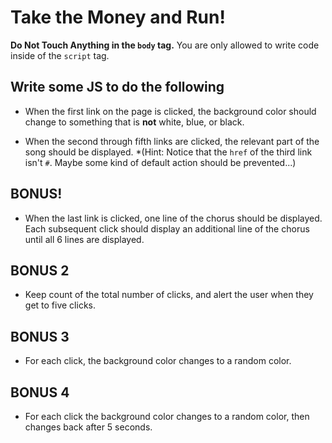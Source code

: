 # Take the Money and Run!

**Do Not Touch Anything in the `body` tag.** You are only allowed to write code inside of the `script` tag.

## Write some JS to do the following

- When the first link on the page is clicked, the background color should change to something that is **not** white, blue, or black.

- When the second through fifth links are clicked, the relevant part of the song should be displayed. *(Hint: Notice that the `href` of the third link isn't `#`. Maybe some kind of default action should be prevented...)

## BONUS!
- When the last link is clicked, one line of the chorus should be displayed. Each subsequent click should display an additional line of the chorus until all 6 lines are displayed.

## BONUS 2
- Keep count of the total number of clicks, and alert the user when they get to five clicks.

## BONUS 3
- For each click, the background color changes to a random color.

## BONUS 4
- For each click the background color changes to a random color, then changes back after 5 seconds.

